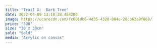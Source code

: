 ```yaml
---
title: "Trail X:  Dark Tree"
date: 2022-04-09 13:18:38.484280
image: https://ucarecdn.com/fc601db6-4d35-4320-884e-28cb62a9f868/
price: "390"
size: "30 x 30cm"
sold: "Sold"
media: "Acrylic on canvas"
---
```



